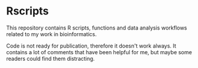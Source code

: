 # Rscripts
This repository contains R scripts, functions and data analysis workflows related to my work in bioinformatics.

Code is not ready for publication, therefore it doesn't work always. It contains a lot of comments that have been helpful for me, but maybe some readers could find them distracting.